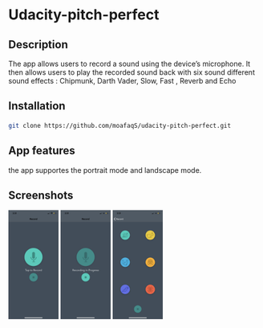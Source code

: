 # Udacity-pitch-perfect

## Description 
The app allows users to record a sound using the device’s microphone. It then allows users to play the recorded sound back 
with six sound different sound effects : Chipmunk, Darth Vader, Slow, Fast , Reverb and Echo 


## Installation
```bash
git clone https://github.com/moafaqS/udacity-pitch-perfect.git
```

## App features

the app supportes the portrait mode and landscape mode. 

## Screenshots
<img src="https://raw.githubusercontent.com/moafaqS/udacity-pitch-perfect/master/screenshots/IMG_1545.PNG" width="100">
<img src="https://raw.githubusercontent.com/moafaqS/udacity-pitch-perfect/master/screenshots/IMG_1546.PNG" width="100">
<img src="https://raw.githubusercontent.com/moafaqS/udacity-pitch-perfect/master/screenshots/IMG_1547.PNG" width="100">






